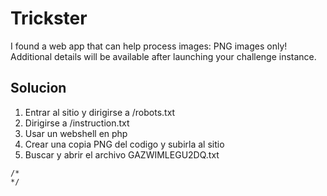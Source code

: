 # Trickster
I found a web app that can help process images: PNG images only!
Additional details will be available after launching your challenge instance.
## Solucion
1. Entrar al sitio y dirigirse a /robots.txt
2. Dirigirse a /instruction.txt
3. Usar un webshell en php
4. Crear una copia PNG del codigo y subirla al sitio
5. Buscar y abrir el archivo GAZWIMLEGU2DQ.txt
```
/* 
*/
```